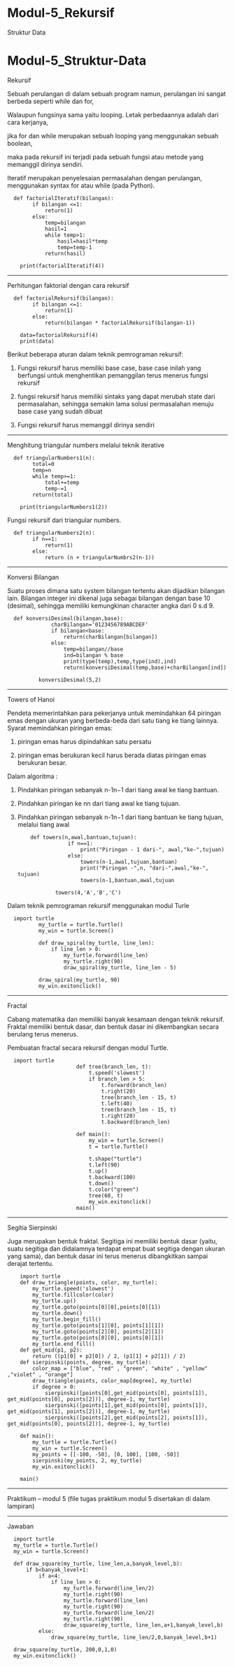 # Modul-5_Rekursif
Struktur Data

# Modul-5_Struktur-Data
Rekursif

Sebuah perulangan di dalam sebuah program namun, perulangan ini sangat berbeda seperti while dan for, 

Walaupun fungsinya sama yaitu looping. Letak perbedaannya adalah dari cara kerjanya, 

jika for dan while merupakan sebuah looping yang menggunakan sebuah boolean, 

maka pada rekursif ini terjadi pada sebuah fungsi atau metode yang memanggil dirinya sendiri.

Iteratif merupakan penyelesaian permasalahan dengan perulangan, menggunakan syntax for atau while (pada Python).

      def factorialIteratif(bilangan):
            if bilangan <=1:
                return(1)
            else:
                temp=bilangan
                hasil=1
                while temp>1:
                    hasil=hasil*temp
                    temp=temp-1
                return(hasil)

        print(factorialIteratif(4))

---------------------------------------------------------------------------------------------------------------------
Perhitungan faktorial dengan cara rekursif

      def factorialRekursif(bilangan):
            if bilangan <=1:
                return(1)
            else:
                return(bilangan * factorialRekursif(bilangan-1))

        data=factorialRekursif(4)
        print(data)

Berikut beberapa aturan dalam teknik pemrograman rekursif:

1.	Fungsi rekursif harus memiliki base case, base case inilah yang berfungsi untuk menghentikan pemanggilan terus menerus fungsi rekursif

2.	fungsi rekursif harus memiliki sintaks yang dapat merubah state dari permasalahan, sehingga semakin lama solusi permasalahan menuju base case yang sudah dibuat

3.	Fungsi rekursif harus memanggil dirinya sendiri

-----------------------------------------------------------------------------------------------------------------
Menghitung triangular numbers melalui teknik iterative

      def triangularNumbers1(n):
            total=0
            temp=n
            while temp>=1:
                total+=temp
                temp-=1
            return(total)

        print(triangularNumbers1(2))

Fungsi rekursif dari triangular numbers.

      def triangularNumbers2(n):
            if n==1:
                return(1)
            else:
                return (n + triangularNumbrs2(n-1))

------------------------------------------------------------------------------------------------------------------------------
Konversi Bilangan

Suatu proses dimana satu system bilangan tertentu akan dijadikan bilangan lain. Bilangan integer ini dikenal juga sebagai bilangan dengan base 10 (desimal), sehingga memiliki kemungkinan character angka dari 0 s.d 9.

      def konversiDesimal(bilangan,base):
                  charBilangan='0123456789ABCDEF'
                  if bilangan<base:
                      return(charBilangan[bilangan])
                  else:
                      temp=bilangan//base
                      ind=bilangan % base
                      print(type(temp),temp,type(ind),ind)
                      return(konversiDesimal(temp,base)+charBilangan[ind])

              konversiDesimal(5,2)

---------------------------------------------------------------------------------------------------------------------------
Towers of Hanoi

Pendeta memerintahkan para pekerjanya untuk memindahkan 64 piringan emas dengan ukuran yang berbeda-beda dari satu tiang ke tiang lainnya. Syarat memindahkan piringan emas: 

1. piringan emas harus dipindahkan satu persatu 

2. piringan emas berukuran kecil harus berada diatas piringan emas berukuran besar.


Dalam algoritma :
1.	Pindahkan piringan sebanyak n-1n−1 dari tiang awal ke tiang bantuan.

2.	Pindahkan piringan ke nn dari tiang awal ke tiang tujuan.

3.	Pindahkan piringan sebanyak n-1n−1 dari tiang bantuan ke tiang tujuan, melalui tiang awal

            def towers(n,awal,bantuan,tujuan):
                        if n==1:
                            print("Piringan - 1 dari-", awal,"ke-",tujuan)
                        else:
                            towers(n-1,awal,tujuan,bantuan)
                            print("Piringan -",n, "dari-",awal,"ke-", tujuan)
                            towers(n-1,bantuan,awal,tujuan

                    towers(4,'A','B','C')


Dalam teknik pemrograman rekursif menggunakan modul Turle

      import turtle
              my_turtle = turtle.Turtle()
              my_win = turtle.Screen()

              def draw_spiral(my_turtle, line_len):
                  if line_len > 0:
                      my_turtle.forward(line_len)
                      my_turtle.right(90)
                      draw_spiral(my_turtle, line_len - 5)

              draw_spiral(my_turtle, 90)
              my_win.exitonclick()

-----------------------------------------------------------------------------------------------------------------------------
Fractal

Cabang matematika dan memiliki banyak kesamaan dengan teknik rekursif. Fraktal memiliki bentuk dasar, dan bentuk dasar ini dikembangkan secara berulang terus menerus.

Pembuatan fractal secara rekursif dengan modul Turtle.

      import turtle
                          def tree(branch_len, t):
                              t.speed('slowest')
                              if branch_len > 5:
                                  t.forward(branch_len)
                                  t.right(20)
                                  tree(branch_len - 15, t)
                                  t.left(40)
                                  tree(branch_len - 15, t)
                                  t.right(20)
                                  t.backward(branch_len)

                          def main():
                              my_win = turtle.Screen()
                              t = turtle.Turtle()

                              t.shape("turtle")
                              t.left(90)
                              t.up()
                              t.backward(100)
                              t.down()
                              t.color("green")
                              tree(60, t)
                              my_win.exitonclick()
                          main()

---------------------------------------------------------------------------
Segitia Sierpinski 

Juga merupakan bentuk fraktal. Segitiga ini memiliki bentuk dasar (yaitu, suatu segitiga dan didalamnya terdapat empat buat segitiga dengan ukuran yang sama), dan bentuk dasar ini terus menerus dibangkitkan sampai derajat tertentu.

        import turtle
        def draw_triangle(points, color, my_turtle):   
            my_turtle.speed('slowest')
            my_turtle.fillcolor(color)
            my_turtle.up()
            my_turtle.goto(points[0][0],points[0][1])
            my_turtle.down()
            my_turtle.begin_fill()
            my_turtle.goto(points[1][0], points[1][1])
            my_turtle.goto(points[2][0], points[2][1])
            my_turtle.goto(points[0][0], points[0][1])
            my_turtle.end_fill()
        def get_mid(p1, p2):
            return ((p1[0] + p2[0]) / 2, (p1[1] + p2[1]) / 2)
        def sierpinski(points, degree, my_turtle):
            color_map = ["blue", "red" , "green", "white" , "yellow" ,"violet" , "orange"]
            draw_triangle(points, color_map[degree], my_turtle)
            if degree > 0:
                sierpinski([points[0],get_mid(points[0], points[1]), get_mid(points[0], points[2])], degree-1, my_turtle)
                sierpinski([points[1],get_mid(points[0], points[1]), get_mid(points[1], points[2])], degree-1, my_turtle)
                sierpinski([points[2],get_mid(points[2], points[1]), get_mid(points[0], points[2])], degree-1, my_turtle)

        def main():
            my_turtle = turtle.Turtle()
            my_win = turtle.Screen()
            my_points = [[-100, -50], [0, 100], [100, -50]]
            sierpinski(my_points, 2, my_turtle)
            my_win.exitonclick()

        main()

--------------------------------------------------------------------------------------------------------------------------------
Praktikum – modul 5 (file tugas praktikum modul 5 disertakan di dalam lampiran)

-------------------------------------------------------------------------------------------------------------------
Jawaban

      import turtle
      my_turtle = turtle.Turtle()
      my_win = turtle.Screen()

      def draw_square(my_turtle, line_len,a,banyak_level,b):
          if b<banyak_level+1:
              if a<4:
                  if line_len > 0:
                      my_turtle.forward(line_len/2)
                      my_turtle.right(90)
                      my_turtle.forward(line_len)
                      my_turtle.right(90)
                      my_turtle.forward(line_len/2)
                      my_turtle.right(90)
                      draw_square(my_turtle, line_len,a+1,banyak_level,b)
              else:
                  draw_square(my_turtle, line_len/2,0,banyak_level,b+1)

      draw_square(my_turtle, 200,0,1,0)
      my_win.exitonclick()
